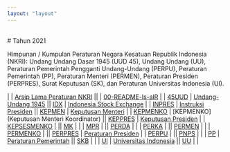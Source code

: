 ```yaml
---
layout: "layout"
---
```


<br>
# Tahun 2021

Himpunan / Kumpulan Peraturan Negara Kesatuan Republik Indonesia (NKRI): Undang Undang Dasar 1945 (UUD 45), Undang Undang (UU), Peraturan Pemerintah Pengganti Undang-Undang (PERPU), Peraturan Pemerintah (PP), Peraturan Menteri (PERMEN), Peraturan Presiden (PERPRES), Surat Keputusan (SK), dan Peraturan Universitas Indonesia (UI).

|                       | [Arsip Lama Peraturan NKRI](https://uu.vlsm.org/) ||                     | [00-README-ls-alR](00-README-ls-alR.md) |
| [45UUD](45UUD/)       | [Undang-Undang 1945](45UUD/)              || [IDX](IDX/)                 | [Indonesia Stock Exchange](IDX/)          |
| [INPRES](INPRES/)              | [Instruksi Presiden](INPRES/)    || [KEPMEN](KEPMEN/)           | [Keputusan Menteri](KEPMEN/) |
| [KEPMENKO](KEPMENKO/) | [KEPMENKO](Keputusan Menteri Koordinator) || [KEPPRES](KEPPRES/)         | [Keputusan Presiden](KEPPRES/)            |
| [KEPSESMENKO](KEPSESMENKO/)    |                                  || [MK](MK/)                   | |
| [MPR](MPR/)                    |                                  || [PERDA](PERDA/)             | |
| [PERKA](PERKA/)                |                                  || [PERMEN](PERMEN/)           | |
| [PERMENKO](PERMENKO/)          |                                  || [PERPRES](PERPRES/)         | [Peraturan Presiden](PERPRES/)   |
| [PERPU](PERPU/)                |                                  || [PNPS](PNPS/)               | |
| [PP](PP/)                      | [Peraturan Pemerintah](PP/)      || [SKB](SKB/)                 | |
| [UI](UI/)                      | [Universitas Indonesia](UI/)     || [UU](UU/)                   | |

